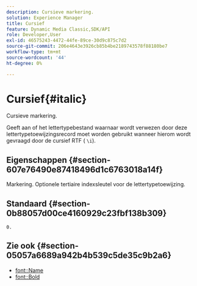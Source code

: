 ```yaml
---
description: Cursieve markering.
solution: Experience Manager
title: Cursief
feature: Dynamic Media Classic,SDK/API
role: Developer,User
exl-id: 46575243-4472-44fe-89ce-30d9c875c7d2
source-git-commit: 206e4643e3926cb85b4be2189743578f88180be7
workflow-type: tm+mt
source-wordcount: '44'
ht-degree: 0%

---
```


# Cursief{#italic}

Cursieve markering.

Geeft aan of het lettertypebestand waarnaar wordt verwezen door deze lettertypetoewijzingsrecord moet worden gebruikt wanneer hierom wordt gevraagd door de cursief RTF ( `\i`).

## Eigenschappen {#section-607e76490e87418496d1c6763018a14f}

Markering. Optionele tertiaire indexsleutel voor de lettertypetoewijzing.

## Standaard {#section-0b88057d00ce4160929c23fbf138b309}

`0.`

## Zie ook {#section-05057a6689a942b4b539c5de35c9b2a6}

* [font::Name](r-name-font.md#reference_C55889877DC54AABB60734DCDE86EE76)
* [font::Bold](../../../../../is-api/image-catalog/image-serving-api-ref/c-image-catalog-reference/c-font-map-reference/r-bold-font.md#reference-f7b017ef67574a29abfc3954ab64159c)

